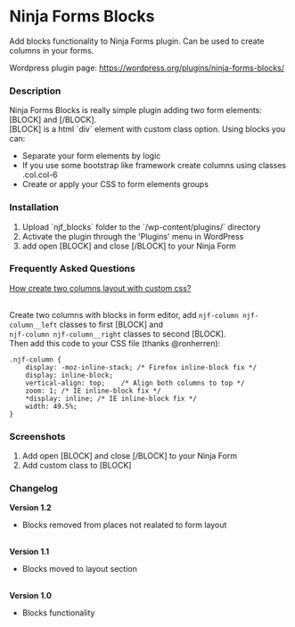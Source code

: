 <h1>Ninja Forms Blocks</h1>

<p>Add blocks functionality to Ninja Forms plugin. Can be used to create columns in your forms.</p>

Wordpress plugin page: https://wordpress.org/plugins/ninja-forms-blocks/<br>

<h3>Description</h3>

<p>Ninja Forms Blocks is really simple plugin adding two form elements: [BLOCK] and [/BLOCK].<br>
[BLOCK] is a html `div` element with custom class option. Using blocks you can:</p>

<p>
<ul>
	<li>Separate your form elements by logic</li>
	<li>If you use some bootstrap like framework create columns using classes .col.col-6</li>
	<li>Create or apply your CSS to form elements groups</li>
</ul>
</p>

<h3>Installation</h3>

<p><ol>
	<li>Upload `njf_blocks` folder to the `/wp-content/plugins/` directory</li>
	<li>Activate the plugin through the 'Plugins' menu in WordPress</li>
	<li>add open [BLOCK] and close [/BLOCK] to your Ninja Form</li>
</ol></p>

<h3>Frequently Asked Questions</h3>

<p>
<u>How create two columns layout with custom css?</u><br><br>

Create two columns with blocks in form editor, add `njf-column njf-column__left` classes to first [BLOCK] and<br>
`njf-column njf-column__right` classes to second [BLOCK].<br>
Then add this code to your CSS file (thanks @ronherren):<br>
<pre><code>.njf-column {
	display: -moz-inline-stack; /* Firefox inline-block fix */
	display: inline-block;
	vertical-align: top;	/* Align both columns to top */
	zoom: 1; /* IE inline-block fix */
	*display: inline; /* IE inline-block fix */
	width: 49.5%;
}</code></pre>
</p>

<h3>Screenshots</h3>

<p><ol>
	<li>Add open [BLOCK] and close [/BLOCK] to your Ninja Form</li>
	<li>Add custom class to [BLOCK]</li>
</ol></p>

<h3>Changelog</h3>

<strong>Version 1.2</strong>
<ul><li>Blocks removed from places not realated to form layout</li></ul>
<br>
<strong>Version 1.1</strong>
<ul><li>Blocks moved to layout section</li></ul>
<br>
<strong>Version 1.0</strong>
<ul><li>Blocks functionality</li></ul>
